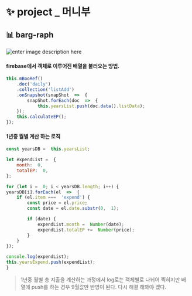 # ✨ project _ 머니부

## 📊 barg-raph
![enter image description here](https://ifh.cc/g/JgiOqF.jpg)

#### firebase에서 객체로 이루어진 배열을 불러오는 방법.
```js
this.mBooRef()
	.doc('daily')
	.collection('listAdd')
	.onSnapshot(snapShot  =>  {
		snapShot.forEach(doc  =>  {
			this.yearsList.push(doc.data().listData);
	});
	this.calculateEP();
});
```


#### 1년중 월별 계산 하는 로직
```js
const yearsDB =  this.yearsList;

let expendList =  {
	month:  0,
	totalEP:  0,
};

for (let i =  0; i < yearsDB.length; i++) {
yearsDB[i].forEach(el  =>  {
	if (el.item ===  'expend') {
		const price = el.price;
		const date = el.date.substr(0,  1);

		if (date) {
			expendList.month =  Number(date);
			expendList.totalEP +=  Number(price);
		}
	}
});

console.log(expendList);
this.yearsExpend.push(expendList);
}
```

> 1년중 월별 총 지출을 계산하는 과정에서 log로는 객체별로 나뉘어 찍히지만 배열에 push를 하는 경우 9월값만 반영이 된다. 다시 해결 해봐야 겠다.


